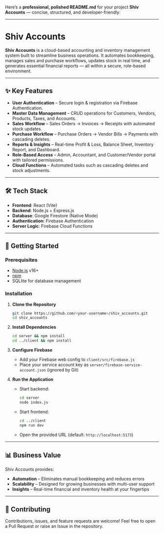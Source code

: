 Here’s a **professional, polished README.md** for your project **Shiv Accounts** — concise, structured, and developer-friendly:

---

# Shiv Accounts

**Shiv Accounts** is a cloud-based accounting and inventory management system built to streamline business operations. It automates bookkeeping, manages sales and purchase workflows, updates stock in real time, and generates essential financial reports — all within a secure, role-based environment.

---

## ✨ Key Features

* **User Authentication** – Secure login & registration via Firebase Authentication.
* **Master Data Management** – CRUD operations for Customers, Vendors, Products, Taxes, and Accounts.
* **Sales Workflow** – Sales Orders → Invoices → Receipts with automated stock updates.
* **Purchase Workflow** – Purchase Orders → Vendor Bills → Payments with cascading deletes.
* **Reports & Insights** – Real-time Profit & Loss, Balance Sheet, Inventory Report, and Dashboard.
* **Role-Based Access** – Admin, Accountant, and Customer/Vendor portal with tailored permissions.
* **Cloud Functions** – Automated tasks such as cascading deletes and stock adjustments.

---

## 🛠️ Tech Stack

* **Frontend**: React (Vite)
* **Backend**: Node.js + Express.js
* **Database**: Google Firestore (Native Mode)
* **Authentication**: Firebase Authentication
* **Server Logic**: Firebase Cloud Functions

---

## 🚀 Getting Started

### Prerequisites

* [Node.js](https://nodejs.org/) v16+
* [npm](https://www.npmjs.com/)
* SQLlite for database management

### Installation

1. **Clone the Repository**

   ```sh
   git clone https://github.com/<your-username>/shiv_accounts.git
   cd shiv_accounts
   ```

2. **Install Dependencies**

   ```sh
   cd server && npm install
   cd ../client && npm install
   ```

3. **Configure Firebase**

   * Add your Firebase web config to `client/src/firebase.js`
   * Place your service account key as `server/firebase-service-account.json` (ignored by Git)

4. **Run the Application**

   * Start backend:

     ```sh
     cd server
     node index.js
     ```
   * Start frontend:

     ```sh
     cd ../client
     npm run dev
     ```
   * Open the provided URL (default: `http://localhost:5173`)

---

## 📊 Business Value

Shiv Accounts provides:

* **Automation** – Eliminates manual bookkeeping and reduces errors
* **Scalability** – Designed for growing businesses with multi-user support
* **Insights** – Real-time financial and inventory health at your fingertips

---

## 🤝 Contributing

Contributions, issues, and feature requests are welcome!
Feel free to open a Pull Request or raise an Issue in the repository.




